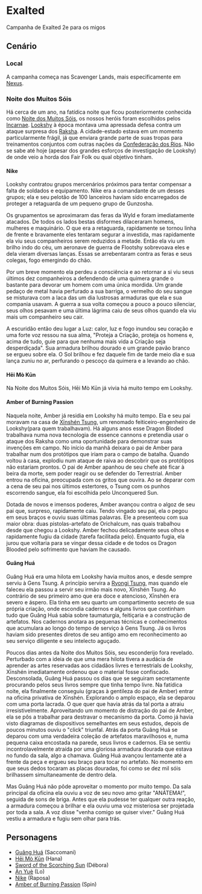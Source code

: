 # Exalted
Campanha de Exalted 2e para os migos

## Cenário

### Local
A campanha começa nas Scavenger Lands, mais especificamente em [Nexus](./docs/locations/nexus.md).

### Noite dos Muitos Sóis
Há cerca de um ano, na fatídica noite que ficou posteriormente conhecida como [Noite dos Muitos Sóis](./docs/other/night_of_many_suns.md), os nossos heróis foram escolhidos pelos [Incarnae](). [Lookshy]() à época montava uma apressada defesa contra um ataque surpresa dos [Raksha](). A cidade-estado estava em um momento particularmente frágil, já que enviara grande parte de suas tropas para treinamentos conjuntos com outras nações da [Confederação dos Rios](). Não se sabe até hoje (apesar dos grandes esforços de investigação de Lookshy) de onde veio a horda dos Fair Folk ou qual objetivo tinham.

#### Nike
Lookshy contratou grupos mercenários próximos para tentar compensar a falta de soldados e equipamento. Nike era a comandante de um desses grupos; ela e seu pelotão de 100 lanceiros haviam sido encarregados de proteger a retaguarda de um pequeno grupo de Gunzosha.

Os grupamentos se aproximaram das feras da Wyld e foram imediatamente atacados. De todos os lados bestas disformes dilaceraram homens, mulheres e maquinário. O que era a retaguarda, rapidamente se tornou linha de frente e bravamente eles tentaram segurar a investida, mas rapidamente ela viu seus companheiros serem reduzidos a metade. Então ela viu um brilho indo do céu, um aeronave de guerra de Flootshy sobrevoava eles e dela vieram diversas lanças. Essas se arrebentaram contra as feras e seus colegas, fogo emergindo do chão.

Por um breve momento ela perdeu a consciência e ao retornar a si viu seus últimos dez companheiros a defendendo de uma quimera grande o bastante para devorar um homem com uma única mordida. Um grande pedaço de metal havia perfurado a sua barriga, o vermelho do seu sangue se misturava com a laca das um dia lustrosas armaduras que ela e sua compania usavam. A guerra a sua volta começou a pouco a pouco silenciar, seus olhos pesavam e uma última lágrima caiu de seus olhos quando ela viu mais um companheiro seu cair.

A escuridão então deu lugar a Luz: calor, luz e fogo inundou seu coração e uma forte voz ressou na sua alma, "Proteja a Criação, proteja os homens e, acima de tudo, guie para que nenhuma mais vida a Criação seja desperdiçada". Sua armadura brilhou dourado e um grande pavão branco se ergueu sobre ela. O Sol brilhou e fez daquele fim de tarde meio dia e sua lança zuniu no ar, perfurando o pescoço da quimera e a levando ao chão.

#### Hēi Mò Kūn
Na Noite dos Muitos Sóis, Hēi Mò Kūn já vivia há muito tempo em Lookshy. 


#### Amber of Burning Passion
Naquela noite, Amber já residia em Lookshy há muito tempo. Ela e seu pai moravam na casa de [Xīnshén Tsung](./docs/npcs/xinshen_tsung.md), um renomado feiticeiro-engenheiro de Lookshy(para quem trabalhavam). Há alguns anos esse Dragon Bloded trabalhava numa nova tecnologia de essence cannons e pretendia usar o ataque dos Raksha como uma oportunidade para demonstrar suas invenções em campo. No início da manhã deixara o pai de Amber para trabalhar num dos protótipos que iriam para o campo de batalha. Quando voltou à casa, explodiu num ataque de raiva ao descobrir que os protótipos não estariam prontos. O pai de Amber apanhou de seu chefe até ficar à beira da morte, sem poder reagir ou se defender do Terrestrial. Amber entrou na oficina, preocupada com os gritos que ouvira. Ao se deparar com a cena de seu pai nos últimos estertores, o Tsung com os punhos escorrendo sangue, ela foi escolhida pelo Unconquered Sun.

Dotada de novos e imensos poderes, Amber avançou contra o algoz de seu pai que, surpreso, rapidamente caiu. Tendo vingado seu pai, ela o pegou em seus braços e ouviu suas últimas palavras. Ele a presenteou com sua maior obra: duas pistolas-artefato de Orichalcum, nas quais trabalhou desde que chegou a Lookshy. Amber fechou delicadamente seus olhos e rapidamente fugiu da cidade (tarefa facilitada pelo). Enquanto fugia, ela jurou que voltaria para se vingar dessa cidade e de todos os Dragon Blooded pelo sofrimento que haviam lhe causado.

#### Guâng Huá
Guâng Huá era uma hilota em Lookshy havia muitos anos, e desde sempre serviu à Gens Tsung. A princípio servira a [Ryongi Tsung](./docs/npcs/ryongi_tsung.md), mas quando ele faleceu ela passou a servir seu irmão mais novo, Xīnshén Tsung. Ao contrário de seu primeiro amo que era doce e atencioso, Xīnshén era severo e áspero. Ela tinha em seu quarto um compartimento secreto de sua própria criação, onde escondia cadernos e alguns livros que continham tudo que Guâng Huá sabia sobre taumaturgia, feitiçaria e a construção de artefatos. Nos cadernos anotara as pequenas técnicas e conhecimentos que acumulara ao longo do tempo de serviço à Gens Tsung. Já os livros haviam sido presentes diretos de seu antigo amo em reconhecimento ao seu serviço diligente e seu intelecto aguçado.

Poucos dias antes da Noite dos Muitos Sóis, seu esconderijo fora revelado. Perturbado com a ideia de que uma mera hilota tivera a audácia de aprender as artes reservadas aos cidadãos livres e terrestrials de Lookshy, Xīnshén imediatamente ordenou que o material fosse confiscado. Desconsolada, Guâng Huá passou os dias que se seguiram secretamente procurando pelos seus livros sempre que tinha tempo livre. Na fatídica noite, ela finalmente conseguiu (graças à gentileza do pai de Amber) entrar na oficina privativa de Xīnshén. Explorando o amplo espaço, ela se deparou com uma porta lacrada. O que quer que havia atrás da tal porta a atraiu irresistivelmente. Aproveitando um momento de distração do pai de Amber, ela se pôs a trabalhar para destravar o mecanismo da porta. Como já havia visto diagramas de dispositivos semelhantes em seus estudos, depois de poucos minutos ouviu o "click" triunfal. Atrás da porta Guâng Huá se deparou com uma verdadeira coleção de artefatos maravilhosos e, numa pequena caixa encostada na parede, seus livros e cadernos. Ela se sentiu incontrolavelmente atraída por uma gloriosa armadura dourada que estava no fundo da sala, algo a chamava. Guâng Huá avançou lentamente até a frente da peça e ergueu seu braço para tocar no artefato. No momento em que seus dedos tocaram as placas douradas, foi como se dez mil sóis brilhassem simultaneamente de dentro dela.

Mas Guâng Huá não pôde aproveitar o momento por muito tempo. Da sala principal da oficina ela ouviu a voz de seu novo amo gritar "ANÁTEMA!", seguida de sons de briga. Antes que ela pudesse ter qualquer outra reação, a armadura começou a brilhar e ela ouviu uma voz misteriosa ser projetada por toda a sala. A voz disse "venha comigo se quiser viver." Guâng Huá vestiu a armadura e fugiu sem olhar para trás.

## Personagens
- [Guâng Huá](./docs/characters/guang_hua.md) (Saccomani)
- [Hēi Mò Kūn](./docs/characters/hei_mo_kun.md) (Hana)
- [Sword of the Scorching Sun](./docs/characters/sword_of_the_scorching_sun.md) (Débora)
- [Àn Yuè](./docs/characters/an_yue.md) (Lo)
- [Nike](./docs/characters/nike.md) (Raposa)
- [Amber of Burning Passion](./docs/characters/amber_of_burning_passion.md) (Spin)